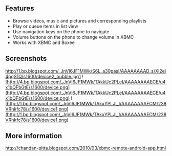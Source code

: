 ## Features ##
  * Browse videos, music and pictures and corresponding playlists
  * Play or queue items in list view
  * Use navigation keys on the phone to navigate
  * Volume buttons on the phone to change volume in XBMC
  * Works with XBMC and Boxee

## Screenshots ##
http://1.bp.blogspot.com/_JnVl6JF1MWk/S6L_a30pasI/AAAAAAAAD_s/XI2ei4pgS1Q/s1600/device2_bubble.jpg1
![http://4.bp.blogspot.com/_JnVl6JF1MWk/TAkkUc2PLeI/AAAAAAAAECE/u4x1bQFbGtE/s1600/device.png](http://4.bp.blogspot.com/_JnVl6JF1MWk/TAkkUc2PLeI/AAAAAAAAECE/u4x1bQFbGtE/s1600/device.png)
![http://1.bp.blogspot.com/_JnVl6JF1MWk/TAkxYPLJl_I/AAAAAAAAECM/238VRhkfc78/s1600/device1.png](http://1.bp.blogspot.com/_JnVl6JF1MWk/TAkxYPLJl_I/AAAAAAAAECM/238VRhkfc78/s1600/device1.png)

## More information ##
http://chandan-pitta.blogspot.com/2010/03/xbmc-remote-android-app.html